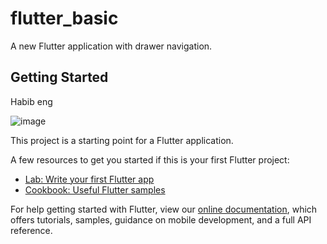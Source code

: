 # flutter_basic

A new Flutter application with drawer navigation.

## Getting Started

Habib eng

![image](https://pbs.twimg.com/profile_images/1066554347742326784/JolNIOdt_400x400.jpg)

This project is a starting point for a Flutter application.

A few resources to get you started if this is your first Flutter project:

- [Lab: Write your first Flutter app](https://flutter.io/docs/get-started/codelab)
- [Cookbook: Useful Flutter samples](https://flutter.io/docs/cookbook)

For help getting started with Flutter, view our 
[online documentation](https://flutter.io/docs), which offers tutorials, 
samples, guidance on mobile development, and a full API reference.
